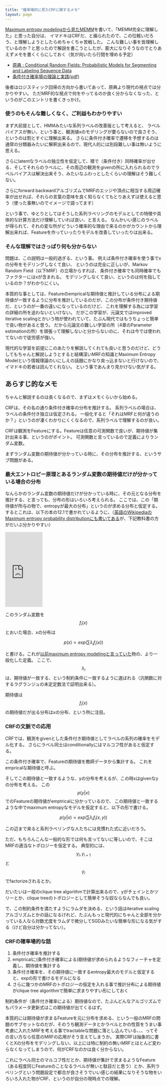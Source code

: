 ```yaml
---
title: "確率場的に見たCRFに関するメモ"
layout: page	
---
```


[Maximum entropy modelingから見たMEMM](https://karino2.github.io/2019/01/23/174024.html)を書いて、「MEMM完全に理解した」と思った自分は、 イマドキはCRFだ、と煽られたので、この位軽いだろう、と理解しようとしたらめちゃくちゃ苦戦した。
こんな難しい事を皆理解しているのか？と思ったので解説を書こうとしたが、膨大になりそうなのでとりあえずメモを書くくらにしておく（気が向いたら行間を埋める予定）

- [原典 : Conditional Random Fields: Probabilistic Models for Segmenting and Labeling Sequence Data](https://repository.upenn.edu/cis_papers/159/)
- [条件付き確率場の理論と実践(pdf)](https://www.ism.ac.jp/editsec/toukei/pdf/64-2-179.pdf)

後者はロジスティック回帰の方向から書いてあって、原典より現代の視点では分かりやすい。
ただMRF的な視点で何をやってるのか良く分からなくなった、というのがこのエントリを書くきっかけ。

### 使うのもそんな難しくなく、ご利益もわかりやすい

まず大前提として、HMMみたいな系列ラベルの改善版として考えると、
ラベルバイアスが無い、という事と、観測値xのモデリングが要らないので良さそう、というのは割とすぐに理解出来る。
さらに条件付き確率で遷移を予想するのは通常の分類器みたいに解釈出来るので、現代人的には別段難しい事は無いように思える。

さらにlatentなラベルの独立性を仮定して、積で（条件付き）同時確率が出せる、そしてそれらのラベルに、その周辺の観測をgivenの所に入れられるのでラベルバイアスは解決出来そう、みたいなふわっとしたくらいの理解はそう難しくない。

さらにforward backwardアルゴリズムでMRFのエッジや頂点に相当する周辺確率が出せれば、それらの言葉の意味を良く知らなくてもとりあえずは使えると思う（使った事無いのでイメージで語ってます）

という事で、ゆとりとしてはそうした系列ラベリングのモデルとしての特徴や具体的な計算方法だけ理解していれば良い、と言える。
なんかいい感じのラベルが得られて、それの変な所がどういう確率的な理由で来るのかがカウントから理解出来れば、Featureを作っていったりモデルを改善していったりは出来る。

### そんな理解ではさっぱり何も分からない

問題は、この説明は一般的過ぎる、という事。
例えば条件付き確率を使う事でxの分布をモデリングしなくて良い、
というのは完全に正しいが、Markov Random Field（以下MRF）の立場からすれば、
条件付き確率でも同時確率でもファクターにはxが含まれる。
モデリングしなくて良い、というのは何を指しているのか？がわかりにくい。

本質的な事としては、Featureのempricalな期待値と推計している分布による期待値が一致するように分布を推計しているのだが、この分布が条件付き期待値だ、というのが一番の違いになっているのだけど、
これを理解する為には学習の詳細の所を追わないといけない。
だがこの学習が、元論文ではimproved iterative scalingとかいう物が使われていて、たぶん現代ではもうちょっと簡単で良い物があると思う。
だから元論文の難しい学習の所（4章のParameter estimationの所）を頑張って理解しないと分からないのに、それは今では使われてないので徒労感が強い。

現代的な学習を前提にこのあたりを解説してくれても良いと思うのだけど、どうしてもちゃんと解説しようとすると結構深いMRFの知識とMaximum Entropy Modelという情報理論のいにしえの話題にかなり突っ込まないと行けないので、イマドキの若者は読んでくれない。
という事であんまり見かけない気がする。

## あらすじ的なメモ

ちゃんと解説するのは長くなるので、まずはメモくらいから始める。

CRFは、その名の通り条件付き確率の分布を推計する。
系列ラベルの場合は、ラベルの条件付き独立は仮定される。
一般化すると「それはMRFと何が違うのか？」というのが凄くわかりにくくなるので、系列ラベルで理解するのが良い。

CRFは観測をFeatureにする。Featureは任意の可測関数で良いが、期待値が集計出来る事、というのがポイント。
可測関数と言っているので定義によりランダム変数。

まずランダム変数の期待値が分かっている時に、その分布を推計する、というサブ問題がある。


### 最大エントロピー原理とあるランダム変数の期待値だけが分かっている場合の分布

なんらかのランダム変数の期待値だけが分かっている時に、その元となる分布を推計する、と言っても、分布の形はいろいろ考えられる。
ここでは、この「期待値が所与の物で、entropyが最大の分布」というのが求める分布と仮定する。
するとこれは、以下の本の12.1で書かれているように、（[英語のWikipediaのMaximum entropy probability distributionにも書いてある](https://en.m.wikipedia.org/wiki/Maximum_entropy_probability_distribution)が、下記教科書の方がだいぶ分かりやすい）

<iframe style="width:120px;height:240px;" marginwidth="0" marginheight="0" scrolling="no" frameborder="0" src="https://rcm-fe.amazon-adsystem.com/e/cm?ref=qf_sp_asin_til&t=karino203-22&m=amazon&o=9&p=8&l=as1&IS1=1&detail=1&asins=B00HLG9ISQ&bc1=ffffff&lt1=_top&fc1=333333&lc1=0066c0&bg1=ffffff&f=ifr"> </iframe>

このランダム変数を$$f_i(x)$$とおいた場合、xの分布は

$$p(x) \propto exp(\sum{\lambda _i f_i(x)})$$

と書ける。これが[以前maximum entropy modelingと言っていた](https://karino2.github.io/2019/01/23/174024.html)物の、より一般化した定義。
ここで、$$\lambda _ i$$は、期待値が一致する、という制約条件に一致するように選ばれる（汎関数に対するラグランジュの未定定数法で証明出来る）。

期待値は$$f_i(x)$$の期待値だが出る分布はxの分布、という所に注目。

### CRFの文脈での応用

CRFでは、観測をgivenとした条件付き期待値としてラベルの系列の確率をモデル化する。
さらにラベル同士はconditionallyにはマルコフ性があると仮定する。

この条件付き確率で、Featureの期待値を教師データから集計する。
これをempricalな期待値と呼ぶ。

そしてこの期待値と一致するような、yの分布を考えるが、この時xはgivenなyの分布を考える。
この$$p(y|x)$$でのFeatureの期待値がemptricalに分かっているので、
この期待値と一致するような中でmaximum entropyなモデルを仮定すると、以下の形で書ける。

$$ p(y|x) \propto exp(\sum{\lambda _i f_i(x, y)})$$

この辺まで来ると系列ラベリングな人たちには見慣れた式に近いだろう。

ただ、もちろんこんな一般的な形では何も言ってないに等しいので、そこはMRFの適当なトポロジーを仮定する。
典型的には、$$y_i, y_{i+1}$$と$$y_i$$でfactorizeされるとか。

だいたいは一般のclique tree algorithmで計算出来るので、yがチェインとかツリーとか、clique treeのトポロジーとして簡単そうな奴ならなんでも良い。

で、この制約条件を満たすようにラムダを決める、という話はiterative scalingアルゴリズムとかの話になるけれど、たぶんもっと現代的にちゃんと全部を分かっている人なら対数尤度をラムダで微分してSGDみたいな簡単な形になる気がする（けど自分は分かってない）。

### CRFの確率場的な話

1. 条件付き確率を推計する
2. emptricalに(条件付き確率による)期待値が求められるようなフィーチャを定義し、期待値を集計する
3. 条件付き確率を、その期待値に一致するentropy最大のモデルと仮定すると、expの形で書けるモデルになる
4. さらに幾つかのMRFのトポロジーの仮定を入れる事で推計分布による期待値がclique tree algorithmで簡単に求まりやすい形にしておく

制約条件が（条件付き確率による）期待値なので、たぶんどんなアルゴリズムでもパラメータ更新式はこの期待値が出てくるはず。

本質的には期待値が求まるFeatureを元に分布を求める、という一般のMRFの問題のサブセットなのだが、そのうち観測データとかラベルとかの性質をうまい事考慮に入れたMRFを考える事でtractableな問題に落とし込んでいる、、、ってその言い方なら任意のMRFの応用がそう言えてしまうか。
実際CRFは抽象的に書くとXの分布をモデリングしない、以上には特に制約の無いMRFとほとんど変わらなくなってしまうので、何がCRFなのかは良く分からない。

これにラベル同士のマルコフ性だとか、期待値が集計で求まるようなFeature（ある程度同じFeatureのことなるラベルが無いと駄目だと思う）とか、系列ラベリングという問題設定で都合が良さそうでいい感じの結果になりそうな物をいろいろ入れた物がCRF、というのが自分の現時点での理解。

